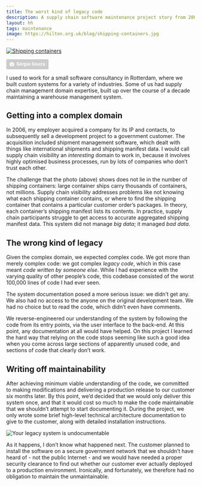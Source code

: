 ```yaml
---
title: The worst kind of legacy code
description: A supply chain software maintenance project story from 2006
layout: hh
tags: maintenance
image: https://hilton.org.uk/blog/shipping-containers.jpg
---
```


<!-- 
1. In 2006, at a small consultancy in Rotterdam, who acquired supply chain software.
2. Supply chain visibility is interesting; not big data, but bad data.
3. Complex domain, bad legacy code (i.e. someone else's).
4. No documentation, so reverse-engineered understanding from the code.
5. Started a six-month development project.
6. Decided not to document.
7. High-level technical documentation for the customer, and installation instructions.
8. Don’t know if the system even went into production.
-->

[![Shipping containers](shipping-containers.jpg)](https://unsplash.com/photos/CtI_zen2NSk)

<a style="background-color:#ccc;color:white;text-decoration:none;padding:4px 6px;font-family:-apple-system, sans-serif;font-size:12px;font-weight:bold;line-height:1.2;display:inline-block;border-radius:3px" href="https://unsplash.com/photos/CtI_zen2NSk" rel="noopener noreferrer" title="Photo by Sergio Souza"><span style="display:inline-block;padding:2px 3px"><svg xmlns="http://www.w3.org/2000/svg" style="height:12px;width:auto;position:relative;vertical-align:middle;top:-1px;fill:white" viewBox="0 0 32 32"><title>unsplash-logo</title><path d="M20.8 18.1c0 2.7-2.2 4.8-4.8 4.8s-4.8-2.1-4.8-4.8c0-2.7 2.2-4.8 4.8-4.8 2.7.1 4.8 2.2 4.8 4.8zm11.2-7.4v14.9c0 2.3-1.9 4.3-4.3 4.3h-23.4c-2.4 0-4.3-1.9-4.3-4.3v-15c0-2.3 1.9-4.3 4.3-4.3h3.7l.8-2.3c.4-1.1 1.7-2 2.9-2h8.6c1.2 0 2.5.9 2.9 2l.8 2.4h3.7c2.4 0 4.3 1.9 4.3 4.3zm-8.6 7.5c0-4.1-3.3-7.5-7.5-7.5-4.1 0-7.5 3.4-7.5 7.5s3.3 7.5 7.5 7.5c4.2-.1 7.5-3.4 7.5-7.5z"></path></svg></span><span style="display:inline-block;padding:2px 3px">Sergio Souza</span></a>

I used to work for a small software consultancy in Rotterdam, where we built custom systems for a variety of industries.
Some of us had supply chain management domain expertise, built up over the course of a decade maintaining a warehouse management system.

## Getting into a complex domain

In 2006, my employer acquired a company for its IP and contacts, to subsequently sell a development project to a government customer.
The acquisition included shipment management software, which dealt with things like international shipments and shipping manifest data.
I would call supply chain visibility an _interesting_ domain to work in, because it involves highly optimised business processes, run by lots of companies who don’t trust each other.

The challenge that the photo (above) shows does not lie in the number of shipping containers: 
large container ships carry thousands of containers, not millions.
Supply chain visibility addresses problems like not knowing what each shipping container contains, or where to find the shipping container that contains a particular customer order’s packages.
In theory, each container’s shipping manifest lists its contents.
In practice, supply chain participants struggle to get access to accurate aggregated shipping manifest data.
This system did not manage _big data_; it managed _bad data_.

## The wrong kind of legacy

Given the complex domain, we expected complex code.
We got more than merely complex code: we got complex _legacy code_, which in this case meant _code written by someone else_.
While I had experience with the varying quality of other people’s code, this codebase consisted of the worst 100,000 lines of code I had ever seen.

The system documentation posed a more serious issue: we didn’t get any.
We also had no access to the anyone on the original development team.
We had no choice but to read the code, which didn’t even have comments.

We reverse-engineered our understanding of the system by following the code from its entry points, via the user interface to the back-end.
At this point, any documentation at all would have helped.
On this project I learned the hard way that relying on the code stops seeming like such a good idea when you come across large sections of apparently unused code, and sections of code that clearly don’t work.

## Writing off maintainability

After achieving minimum viable understanding of the code, we committed to making modifications and delivering a production release to our customer six months later.
By this point, we’d decided that we would only deliver this system once, and that it would cost so much to make the code maintainable that we shouldn’t attempt to start documenting it.
During the project, we only wrote some brief high-level technical architecture documentation to give to the customer, along with detailed installation instructions.

![Your legacy system is undocumentable](undocumentable.jpg)

As it happens, I don’t know what happened next.
The customer planned to install the software on a secure government network that we shouldn’t have heard of - not the public Internet - and we would have needed a proper security clearance to find out whether our customer ever actually deployed to a production environment.
Ironically, and fortunately, we therefore had no obligation to maintain the unmaintainable.
